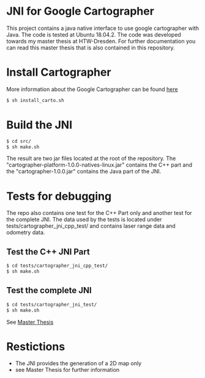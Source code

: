 # JNI for Google Cartographer

This project contains a java native interface to use google cartographer with Java. The code is tested at Ubuntu 18.04.2. The code was developed towards my master thesis at HTW-Dresden. For further documentation you can read this master thesis that is also contained in this repository.

# Install Cartographer
More information about the Google Cartographer can be found [here](https://github.com/cartographer-project/cartographer)
```sh
$ sh install_carto.sh
```

# Build the JNI
```sh
$ cd src/
$ sh make.sh
```

The result are two jar files located at the root of the repository. The "cartographer-platform-1.0.0-natives-linux.jar" contains the C++ part and the "cartographer-1.0.0.jar" contains the Java part of the JNI.

# Tests for debugging
The repo also contains one test for the C++ Part only and another test for the complete JNI. The data used by the tests is located under tests/cartographer_jni_cpp_test/ and contains laser range data and odometry data.

## Test the C++ JNI Part
```sh
$ cd tests/cartographer_jni_cpp_test/
$ sh make.sh
```

## Test the complete JNI
```sh
$ cd tests/cartographer_jni_test/
$ sh make.sh
```

See [Master Thesis](https://github.com/hendersohn91)
# Restictions
- The JNI provides the generation of a 2D map only
- see Master Thesis for further information
